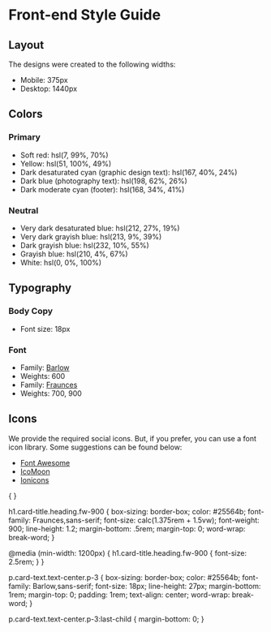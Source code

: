 # Front-end Style Guide

## Layout

The designs were created to the following widths:

- Mobile: 375px
- Desktop: 1440px

## Colors

### Primary

- Soft red: hsl(7, 99%, 70%)
- Yellow: hsl(51, 100%, 49%)
- Dark desaturated cyan (graphic design text): hsl(167, 40%, 24%)
- Dark blue (photography text): hsl(198, 62%, 26%)
- Dark moderate cyan (footer): hsl(168, 34%, 41%)

### Neutral

- Very dark desaturated blue: hsl(212, 27%, 19%)
- Very dark grayish blue: hsl(213, 9%, 39%)
- Dark grayish blue: hsl(232, 10%, 55%)
- Grayish blue: hsl(210, 4%, 67%)
- White: hsl(0, 0%, 100%)

## Typography

### Body Copy

- Font size: 18px

### Font

- Family: [Barlow](https://fonts.google.com/specimen/Barlow)
- Weights: 600
- Family: [Fraunces](https://fonts.google.com/specimen/Fraunces)
- Weights: 700, 900

## Icons

We provide the required social icons. But, if you prefer, you can use a font icon library. Some suggestions can be found below:

- [Font Awesome](https://fontawesome.com)
- [IcoMoon](https://icomoon.io)
- [Ionicons](https://ionicons.com)

 {
}

h1.card-title.heading.fw-900 {
  box-sizing: border-box;
  color: #25564b;
  font-family: Fraunces,sans-serif;
  font-size: calc(1.375rem + 1.5vw);
  font-weight: 900;
  line-height: 1.2;
  margin-bottom: .5rem;
  margin-top: 0;
  word-wrap: break-word;
}

@media (min-width: 1200px) {
  h1.card-title.heading.fw-900 {
    font-size: 2.5rem;
  }
}

p.card-text.text-center.p-3 {
  box-sizing: border-box;
  color: #25564b;
  font-family: Barlow,sans-serif;
  font-size: 18px;
  line-height: 27px;
  margin-bottom: 1rem;
  margin-top: 0;
  padding: 1rem;
  text-align: center;
  word-wrap: break-word;
}

p.card-text.text-center.p-3:last-child {
  margin-bottom: 0;
}